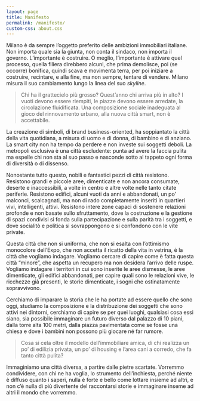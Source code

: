 ```yaml
---
layout: page
title: Manifesto
permalink: /manifesto/
custom-css: about.css
---
```

Milano è da sempre l’oggetto preferito delle ambizioni immobiliari italiane. Non importa quale sia la giunta, non conta il sindaco, non importa il governo. L’importante è costruire.
O meglio, l’importante è attivare quel processo, quella filiera direbbero alcuni, che prima demolisce, poi (se occorre) bonifica, quindi scava e movimenta terra, per poi iniziare a costruire, recintare, e alla fine, ma non sempre, tentare di vendere.
Milano misura il suo cambiamento lungo la linea del suo _skyline_.

> Chi ha il grattecielo più grosso? Quest’anno chi arriva più in alto? I vuoti devono essere riempiti, le piazze devono essere arredate, la circolazione fluidificata. Una composizione sociale inadeguata al gioco del rinnovamento urbano, alla nuova città smart, non è accettabile.

La creazione di simboli, di brand business-oriented, ha soppiantato la città della vita quotidiana, a misura di uomo e di donna, di bambino e di anziano. La smart city non ha tempo da perdere e non investe sui soggetti deboli. La metropoli esclusiva è una città escludente: punta ad avere la faccia pulita ma espelle chi non sta al suo passo e nasconde sotto al tappeto ogni forma di diversità o di dissenso.

Nonostante tutto questo, nobili e fantastici pezzi di città resistono.
Resistono grandi e piccole aree, dimenticate e non ancora consumate, deserte e inaccessibili, a volte in centro e altre volte nelle tanto citate periferie. Resistono edifici, alcuni vuoti da anni e abbandonati, un po’ malconci, scalcagnati, ma non di rado completamente inseriti in quartieri vivi, intelligenti, attivi. Resistono intere zone capaci di sostenere relazioni profonde e non basate sullo sfruttamento, dove la costruzione e la gestione di spazi condivisi si fonda sulla partecipazione e sulla parità tra i soggetti, e dove socialitò e politica si sovrappongono e si confondono con le vite private.

Questa città che non si uniforma, che non si esalta con l’ottimismo monocolore dell’Expo, che non accetta il ricatto della vita in vetrina, è la città che vogliamo indagare. Vogliamo cercare di capire come è fatta questa città “minore”, che aspetta un recupero ma non desidera l’arrivo delle ruspe. Vogliamo indagare i territori in cui sono inserite le aree dismesse, le aree dimenticate, gli edifici abbandonati, per capire quali sono le relazioni vive, le ricchezze già presenti, le storie dimenticate, i sogni che ostinatamente sopravvivono.

Cerchiamo di imparare la storia che le ha portate ad essere quello che sono oggi, studiamo la composizione e la distribuzione dei soggetti che sono attivi nei dintorni, cerchiamo di capire se per quei luoghi, qualsiasi cosa essi siano, sia possibile immaginare un futuro diverso dal palazzo di 10 piani, dalla torre alta 100 metri, dalla piazza pavimentata come se fosse una chiesa e dove i bambini non possono più giocare né far rumore.

> Cosa si cela oltre il modello dell’immobiliare amica, di chi realizza un po’ di edilizia privata, un po’ di housing e l’area cani a corredo, che fa tanto città pulita?

Immaginiamo una città diversa, a partire dalle pietre scartate. Vorremmo condividere, con chi ne ha voglia, lo strumento dell’inchiesta, perché niente è diffuso quanto i saperi, nulla è forte e bello come lottare insieme ad altri, e non c’è nulla di più divertente del raccontarsi storie e immaginare inseme ad altri il mondo che vorremmo.
